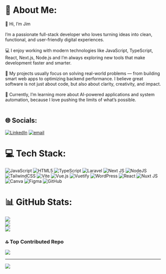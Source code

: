 # 💫 About Me:
👋 Hi, I’m Jim<br><br>I’m a passionate full-stack developer who loves turning ideas into clean, functional, and user-friendly digital experiences.<br><br>💻 I enjoy working with modern technologies like JavaScript, TypeScript, React, Next.js, Node.js and I’m always exploring new tools that make development faster and smarter.<br><br>🚀 My projects usually focus on solving real-world problems — from building smart web apps to optimizing backend performance. I believe great software is not just about code, but also about clarity, creativity, and impact.<br><br>🌱 Currently, I’m learning more about AI-powered applications and system automation, because I love pushing the limits of what’s possible.<br><br>


## 🌐 Socials:
[![LinkedIn](https://img.shields.io/badge/LinkedIn-%230077B5.svg?logo=linkedin&logoColor=white)](https://linkedin.com/in/https://www.linkedin.com/in/jim-islam-51040034a/) [![email](https://img.shields.io/badge/Email-D14836?logo=gmail&logoColor=white)](mailto:jakiul313@gmail.com) 

# 💻 Tech Stack:
![JavaScript](https://img.shields.io/badge/javascript-%23323330.svg?style=flat-square&logo=javascript&logoColor=%23F7DF1E) ![HTML5](https://img.shields.io/badge/html5-%23E34F26.svg?style=flat-square&logo=html5&logoColor=white) ![TypeScript](https://img.shields.io/badge/typescript-%23007ACC.svg?style=flat-square&logo=typescript&logoColor=white) ![Laravel](https://img.shields.io/badge/laravel-%23FF2D20.svg?style=flat-square&logo=laravel&logoColor=white) ![Next JS](https://img.shields.io/badge/Next-black?style=flat-square&logo=next.js&logoColor=white) ![NodeJS](https://img.shields.io/badge/node.js-6DA55F?style=flat-square&logo=node.js&logoColor=white) ![TailwindCSS](https://img.shields.io/badge/tailwindcss-%2338B2AC.svg?style=flat-square&logo=tailwind-css&logoColor=white) ![Vite](https://img.shields.io/badge/vite-%23646CFF.svg?style=flat-square&logo=vite&logoColor=white) ![Vue.js](https://img.shields.io/badge/vue.js-%2335495e.svg?style=flat-square&logo=vuedotjs&logoColor=%234FC08D) ![Vuetify](https://img.shields.io/badge/Vuetify-1867C0?style=flat-square&logo=vuetify&logoColor=AEDDFF) ![WordPress](https://img.shields.io/badge/WordPress-%23117AC9.svg?style=flat-square&logo=WordPress&logoColor=white) ![React](https://img.shields.io/badge/react-%2320232a.svg?style=flat-square&logo=react&logoColor=%2361DAFB) ![Nuxt JS](https://img.shields.io/badge/Nuxt-002E3B?style=flat-square&logo=nuxt.js&logoColor=#00DC82) ![Canva](https://img.shields.io/badge/Canva-%2300C4CC.svg?style=flat-square&logo=Canva&logoColor=white) ![Figma](https://img.shields.io/badge/figma-%23F24E1E.svg?style=flat-square&logo=figma&logoColor=white) ![GitHub](https://img.shields.io/badge/github-%23121011.svg?style=flat-square&logo=github&logoColor=white)
# 📊 GitHub Stats:
![](https://github-readme-stats.vercel.app/api?username=Jim-islam25&theme=shadow_green&hide_border=false&include_all_commits=true&count_private=true)<br/>
![](https://nirzak-streak-stats.vercel.app/?user=Jim-islam25&theme=shadow_green&hide_border=false)<br/>
![](https://github-readme-stats.vercel.app/api/top-langs/?username=Jim-islam25&theme=shadow_green&hide_border=false&include_all_commits=true&count_private=true&layout=compact)

### 🔝 Top Contributed Repo
![](https://github-contributor-stats.vercel.app/api?username=Jim-islam25&limit=5&theme=dark&combine_all_yearly_contributions=true)

---
[![](https://visitcount.itsvg.in/api?id=Jim-islam25&icon=1&color=3)](https://visitcount.itsvg.in)

<!-- Proudly created with GPRM ( https://gprm.itsvg.in ) -->
